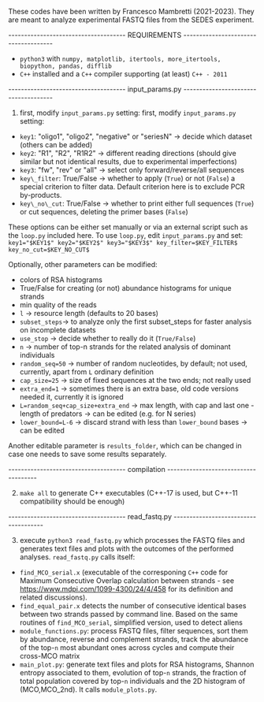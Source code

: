 These codes have been written by Francesco Mambretti (2021-2023).
They are meant to analyze experimental FASTQ files from the SEDES experiment.

------------------------------------- REQUIREMENTS -------------------------------------

- `python3` with `numpy, matplotlib, itertools, more_itertools, biopython, pandas, difflib`
- `C++` installed and a `C++` compiler supporting (at least) `C++ - 2011`

------------------------------------- input_params.py -------------------------------------

1) first, modify `input_params.py` setting:
first, modify `input_params.py` setting:
- `key1`: "oligo1", "oligo2", "negative" or "seriesN" -> decide which dataset (others can be added)
- `key2`: "R1", "R2", "R1R2" -> different reading directions (should give similar but not identical results, due to experimental imperfections)
- `key3`: "fw", "rev" or "all" -> select only forward/reverse/all sequences
- `key\_filter`: True/False -> whether to apply (`True`) or not (`False`) a special criterion to filter data. Default criterion here is to exclude PCR by-products.
- `key\_no\_cut`: True/False -> whether to print either full sequences (`True`) or cut sequences, deleting the primer bases (`False`)

These options can be either set manually or via an external script such as the `loop.py` included here. To use `loop.py`, edit `input_params.py` and set:
`key1="$KEY1$" key2="$KEY2$" key3="$KEY3$" key_filter=$KEY_FILTER$ key_no_cut=$KEY_NO_CUT$`

Optionally, other parameters can be modified:
- colors of RSA histograms
- True/False for creating (or not) abundance histograms for unique strands
- min quality of the reads
- `l` -> resource length (defaults to 20 bases)
- `subset_steps`-> to analyze only the first subset_steps for faster analysis on incomplete datasets
- `use_stop` -> decide whether to really do it (`True/False`)
- `n` -> number of top-n strands for the related analysis of dominant individuals
- `random_seq=50` -> number of random nucleotides, by default; not used, currently, apart from `L` ordinary definition
- `cap_size=25` -> size of fixed sequences at the two ends; not really used
- `extra_end=1` -> sometimes there is an extra base, old code versions needed it, currently it is ignored
- `L=random_seq+cap_size+extra_end` -> max length, with cap and last one - length of predators -> can be edited (e.g. for N series)
- `lower_bound=L-6` -> discard strand with less than `lower_bound` bases -> can be edited

Another editable parameter is `results_folder`, which can be changed in case one needs to save some results separately.

------------------------------------- compilation -------------------------------------

2) `make all` to generate C++ executables (C++-17 is used, but C++-11 compatibility should be enough)

------------------------------------- read\_fastq.py -------------------------------------

3) execute `python3 read_fastq.py` which processes the FASTQ files and generates text files and plots with the outcomes of the performed analyses.
`read_fastq.py` calls itself:
- `find_MCO_serial.x` (executable of the corresponing `C++` code for Maximum Consecutive Overlap calculation between strands - see https://www.mdpi.com/1099-4300/24/4/458  for its definition and related discussions). 
- `find_equal_pair.x` detects the number of consecutive identical bases between two strands passed by command line. Based on the same routines of `find_MCO_serial`, simplified version, used to detect aliens
- `module_functions.py`: process FASTQ files, filter sequences, sort them by abundance, reverse and complement strands, track the abundance of the top-`n` most abundant ones across cycles and compute their cross-MCO matrix
- `main_plot.py`: generate text files and plots for RSA histograms, Shannon entropy associated to them, evolution of top-`n` strands, the fraction of total population covered by top-`n` individuals and the 2D histogram of (MCO,MCO_2nd). It calls `module_plots.py`.
